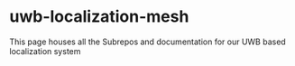 # uwb-localization-mesh
This page houses all the Subrepos and documentation for our UWB based localization system
